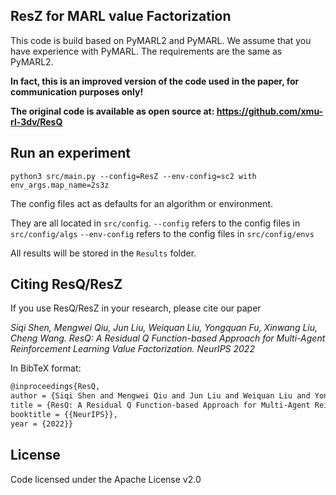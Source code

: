 
## ResZ for MARL value Factorization
This code is build based on PyMARL2 and PyMARL. We assume that you have experience with PyMARL.
The requirements are the same as PyMARL2.

**In fact, this is an improved version of the code used in the paper, for communication purposes only!**

**The original code is available as open source at: https://github.com/xmu-rl-3dv/ResQ**


## Run an experiment 


```shell
python3 src/main.py --config=ResZ --env-config=sc2 with env_args.map_name=2s3z
```


The config files act as defaults for an algorithm or environment. 

They are all located in `src/config`.
`--config` refers to the config files in `src/config/algs`
`--env-config` refers to the config files in `src/config/envs`

All results will be stored in the `Results` folder.


## Citing ResQ/ResZ 

If you use ResQ/ResZ in your research, please cite our paper

*Siqi Shen, Mengwei Qiu, Jun Liu, Weiquan Liu, Yongquan Fu, Xinwang Liu, Cheng Wang. ResQ: A Residual Q Function-based Approach for Multi-Agent Reinforcement Learning Value Factorization. NeurIPS 2022*

In BibTeX format:

```tex
@inproceedings{ResQ, 
author = {Siqi Shen and Mengwei Qiu and Jun Liu and Weiquan Liu and Yongquan Fu and Xinwang Liu and Cheng Wang}, 
title = {ResQ: A Residual Q Function-based Approach for Multi-Agent Reinforcement Learning Value Factorization}, 
booktitle = {{NeurIPS}}, 
year = {2022}}
```

## License

Code licensed under the Apache License v2.0
